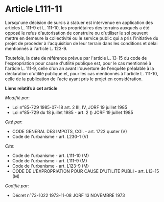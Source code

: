# Article L111-11

Lorsqu'une décision de sursis à statuer est intervenue en application des articles L. 111-9 et L. 111-10, les propriétaires
des terrains auxquels a été opposé le refus d'autorisation de construire ou d'utiliser le sol peuvent mettre en demeure la
collectivité ou le service public qui a pris l'initiative du projet de procéder à l'acquisition de leur terrain dans les
conditions et délai mentionnés à l'article L. 123-9.

Toutefois, la date de référence prévue par l'article L. 13-15 du code de l'expropriation pour cause d'utilité publique est,
pour le cas mentionné à l'article L. 111-9, celle d'un an avant l'ouverture de l'enquête préalable à la déclaration d'utilité
publique et, pour les cas mentionnés à l'article L. 111-10, celle de la publication de l'acte ayant pris le projet en
considération.

**Liens relatifs à cet article**

_Modifié par_:

  - Loi n°85-729 1985-07-18 art. 2 III, IV, JORF 19 juillet 1985
  - Loi n°85-729 du 18 juillet 1985 - art. 2 () JORF 19 juillet 1985

_Cité par_:

  - CODE GENERAL DES IMPOTS, CGI. - art. 1722 quater (V)
  - Code de l'urbanisme - art. L230-1 (V)

_Cite_:

  - Code de l'urbanisme - art. L111-10 (M)
  - Code de l'urbanisme - art. L111-9 (M)
  - Code de l'urbanisme - art. L123-9 (M)
  - CODE DE L'EXPROPRIATION POUR CAUSE D'UTILITE PUBLI - art. L13-15 (M)

_Codifié par_:

  - Décret n°73-1022 1973-11-08 JORF 13 NOVEMBRE 1973
